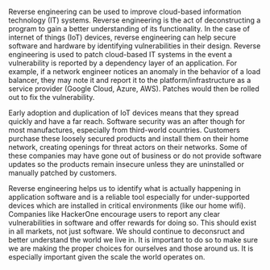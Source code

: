 Reverse engineering can be used to improve cloud-based information technology (IT) systems.  Reverse engineering is the act of deconstructing a program to gain a better understanding of its functionality.  In the case of internet of things (IoT) devices, reverse engineering can help secure software and hardware by identifying vulnerabilities in their design.  Reverse engineering is used to patch cloud-based IT systems in the event a vulnerability is reported by a dependency layer of an application.  For example, if a network engineer notices an anomaly in the behavior of a load balancer, they may note it and report it to the platform/infrastructure as a service provider (Google Cloud, Azure, AWS).  Patches would then be rolled out to fix the vulnerability.

Early adoption and duplication of IoT devices means that they spread quickly and have a far reach.  Software security was an after though for most manufactures, especially from third-world countries.  Customers purchase these loosely secured products and install them on their home network, creating openings for threat actors on their networks.  Some of these companies may have gone out of business or do not provide software updates so the products remain insecure unless they are uninstalled or manually patched by customers.

Reverse engineering helps us to identify what is actually happening in application software and is a reliable tool especially for under-supported devices which are installed in critical environments (like our home wifi).  Companies like HackerOne encourage users to report any clear vulnerabilities in software and offer rewards for doing so.  This should exist in all markets, not just software.  We should continue to deconsruct and better understand the world we live in.  It is important to do so to make sure we are making the proper choices for ourselves and those around us.  It is especially important given the scale the world operates on.